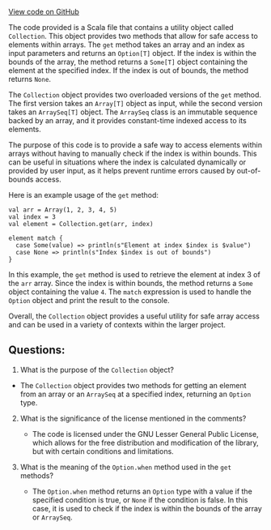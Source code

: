 [View code on GitHub](https://github.com/alephium/alephium/util/src/main/scala/org/alephium/util/Collection.scala)

The code provided is a Scala file that contains a utility object called `Collection`. This object provides two methods that allow for safe access to elements within arrays. The `get` method takes an array and an index as input parameters and returns an `Option[T]` object. If the index is within the bounds of the array, the method returns a `Some[T]` object containing the element at the specified index. If the index is out of bounds, the method returns `None`. 

The `Collection` object provides two overloaded versions of the `get` method. The first version takes an `Array[T]` object as input, while the second version takes an `ArraySeq[T]` object. The `ArraySeq` class is an immutable sequence backed by an array, and it provides constant-time indexed access to its elements. 

The purpose of this code is to provide a safe way to access elements within arrays without having to manually check if the index is within bounds. This can be useful in situations where the index is calculated dynamically or provided by user input, as it helps prevent runtime errors caused by out-of-bounds access. 

Here is an example usage of the `get` method:

```
val arr = Array(1, 2, 3, 4, 5)
val index = 3
val element = Collection.get(arr, index)

element match {
  case Some(value) => println(s"Element at index $index is $value")
  case None => println(s"Index $index is out of bounds")
}
```

In this example, the `get` method is used to retrieve the element at index 3 of the `arr` array. Since the index is within bounds, the method returns a `Some` object containing the value `4`. The `match` expression is used to handle the `Option` object and print the result to the console. 

Overall, the `Collection` object provides a useful utility for safe array access and can be used in a variety of contexts within the larger project.
## Questions: 
 1. What is the purpose of the `Collection` object?
   - The `Collection` object provides two methods for getting an element from an array or an `ArraySeq` at a specified index, returning an `Option` type.

2. What is the significance of the license mentioned in the comments?
   - The code is licensed under the GNU Lesser General Public License, which allows for the free distribution and modification of the library, but with certain conditions and limitations.

3. What is the meaning of the `Option.when` method used in the `get` methods?
   - The `Option.when` method returns an `Option` type with a value if the specified condition is true, or `None` if the condition is false. In this case, it is used to check if the index is within the bounds of the array or `ArraySeq`.
<!-- Auto-update: 2025-10-26T08:50:20.012628 -->

